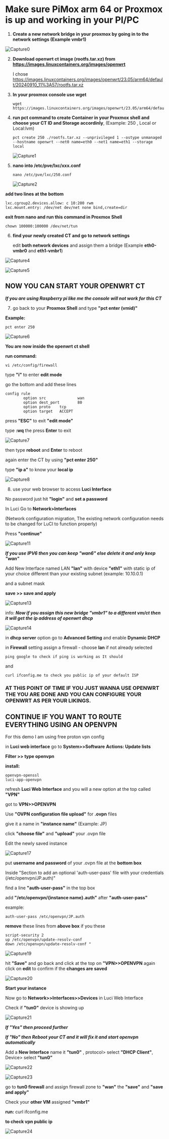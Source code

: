 # Make sure PiMox arm 64 or Proxmox is up and working in your PI/PC 

1. **Create a new network bridge in your proxmox by going in to the network settings (Example vmbr1)**

   
    
![Capture0](https://github.com/user-attachments/assets/6b56c493-9aa8-46d8-bfad-389bea69e61d)


   
2. **Download openwrt ct image (rootfs.tar.xz) from https://images.linuxcontainers.org/images/openwrt**

   I chose https://images.linuxcontainers.org/images/openwrt/23.05/arm64/default/20240910_11%3A57/rootfs.tar.xz


   
3. **In your proxmox console use wget**

       wget https://images.linuxcontainers.org/images/openwrt/23.05/arm64/default/20240910_11%3A57/rootfs.tar.xz

  
4. **run pct command to create Container in your Proxmox shell and choose your CT ID and Storage accordinly**, (Example: 250 , Local or Local:lvm)

       pct create 250 ./rootfs.tar.xz --unprivileged 1 --ostype unmanaged --hostname openwrt --net0 name=eth0 --net1 name=eth1 --storage local


    ![Capture1](https://github.com/user-attachments/assets/78655414-cdf2-4496-bee2-da255465c4c4)



6. **nano into /etc/pve/lxc/xxx.conf**

       nano /etc/pve/lxc/250.conf
   
   ![Capture2](https://github.com/user-attachments/assets/7b39fee6-4c9d-48b0-ac31-262494e8e369)


**add two lines at the bottom**

    lxc.cgroup2.devices.allow: c 10:200 rwm
    lxc.mount.entry: /dev/net dev/net none bind,create=dir


**exit from nano and run this command in Proxmox Shell**

    chown 100000:100000 /dev/net/tun


6. **find your newly created CT and go to network settings**

    edit **both network devices** and assign them a bridge (Example **eth0-vmbr0** and **eth1-vmbr1**)

   
  ![Capture4](https://github.com/user-attachments/assets/04d8ed4f-fe4e-4c7c-8561-a9c475ae514b)
  
  ![Capture5](https://github.com/user-attachments/assets/15f040bc-2e97-4874-8c78-58844b993bae)



   
## NOW YOU CAN START YOUR OPENWRT CT

***If you are using Raspberry pi like me the console will not work for this CT***

7. go back to your **Proxmox Shell** and type **"pct enter (vmid)"**

**Example:**

    pct enter 250

    
![Capture6](https://github.com/user-attachments/assets/fbd1506e-8ce6-418c-84c8-3df25023ba1a)




**You are now inside the openwrt ct shell**

**run command:**

    vi /etc/config/firewall

type **"i"** to enter **edit mode**

go the bottom and add these lines

    config rule                                             
            option src              wan                            
            option dest_port        80                             
            option proto    tcp                                                              
            option target   ACCEPT 
                                 
 
 press **"ESC"** to exit **"edit mode"**
 
 type **:wq** the press **Enter** to exit


  ![Capture7](https://github.com/user-attachments/assets/8d7b613d-f8a2-4f94-835e-1420292fb685)


     
 then type **reboot** and **Enter** to reboot

again enter the CT by using **"pct enter 250"**

type **"ip a"** to know your **local ip**


 ![Capture8](https://github.com/user-attachments/assets/89d0e7ac-b2e1-4c7f-bd3b-b03f4a2353f7)



8. use your web browser to access **Luci Interface**

No password just hit **"login"** and **set a password**

In Luci Go to **Network>Interfaces**
 
(Network configuration migration, The existing network configuration needs to be changed for LuCI to function properly)

Press **"continue"**


  ![Capture11](https://github.com/user-attachments/assets/3317433d-e5ee-4f6e-82f7-feb9f0a83c3c)



***If you use **IPV6** then you can keep **"wan6"** else delete it and only keep "wan"***


Add New Interface named LAN **"lan"** with device **"eth1"** with static ip of your choice different than your existing subnet (example: 10.10.0.1)

and a subnet mask

**save >> save and apply**


  ![Capture13](https://github.com/user-attachments/assets/24e4107d-aacb-4388-a188-a5b2cf60ff55)

     

info: ***_Now if you assign this new bridge **"vmbr1"**  to a different vm/ct then it will get the ip address of openwrt dhcp_***


![Capture14](https://github.com/user-attachments/assets/56add3b4-0db5-444d-9c02-19cee0cd4cf2)



in **dhcp server** option go to **Advanced Setting** and enable **Dynamic DHCP**

in **Firewall** setting assign a firewall - choose **lan** if not already selected


    ping google to check if ping is working as It should

and

    curl ifconfig.me to check you public ip of your default ISP

 ### AT THIS POINT OF TIME IF YOU JUST WANNA USE OPENWRT THE YOU ARE DONE AND YOU CAN CONFIGURE YOUR OPENWRT AS PER YOUR LIKINGS.

## CONTINUE IF YOU WANT TO ROUTE EVERYTHING USING AN OPENVPN

For this demo I am using free proton vpn config


in **Luci web interface** go to **System>>Software**
**Actions: Update lists**

**Filter >> type openvpn**

**install:**

    openvpn-openssl
    luci-app-openvpn

refresh **Luci Web Interface** and you will a new option at the top called **"VPN"**



got to **VPN>>OPENVPN**

Use **"OVPN configuration file upload"** for **.ovpn** files

give it a name in **"instance name"** (Example: JP)

click **"choose file"** and **"upload"** your .ovpn file

Edit the newly saved instance 


![Capture17](https://github.com/user-attachments/assets/ad87d19d-33ff-46f8-8908-351186da8dc5)



put **username and password** of your .ovpn file at the **bottom box**

Inside "Section to add an optional 'auth-user-pass' file with your credentials (/etc/openvpn/JP.auth)"


find a line **"auth-user-pass"** in the top box 

add **"/etc/openvpn/{instance name}.auth"** after **"auth-user-pass"**

example: 

    auth-user-pass /etc/openvpn/JP.auth


**remove** these lines from **above box** if you these 

    script-security 2
    up /etc/openvpn/update-resolv-conf
    down /etc/openvpn/update-resolv-conf "


![Capture19](https://github.com/user-attachments/assets/9ad00456-a662-49bd-b6ea-26ae98671a94)



 hit **"Save"** and go back and click at the top on **"VPN>>OPENVPN**
 again click on **edit** to confirm if the **changes are saved**


![Capture20](https://github.com/user-attachments/assets/4541996a-5a0c-43c6-8686-0655bdaa202e)



 **Start your instance**
 
 
 Now go to **Network>>Interfaces>>Devices** in Luci Web Interface

 Check if **"tun0"** device is showing up


![Capture21](https://github.com/user-attachments/assets/ecec8154-9e42-4f35-8b19-5b9050f09c01)

 

 ***If "Yes" then proceed further***      
 
***_If "No" then Reboot your CT and it will fix it and start openvpn automatically_***

 Add a **New Interface** name it **"tun0"** , protocol> select **"DHCP Client"**, Device> select **"tun0"**
 

![Capture22](https://github.com/user-attachments/assets/110eea4e-0a42-4b57-bf73-4aa61bfc6605)


![Capture23](https://github.com/user-attachments/assets/48c1eabb-64ff-4577-ad38-dd80d43f6c67)
 
 
 go to **tun0 firewall** and assign firewall zone to **"wan"** the **"save"** and **"save and apply"**

 Check your **other VM** assigned **"vmbr1"**

 **run:**
     curl ifconfig.me

**to check vpn public ip**


![Capture24](https://github.com/user-attachments/assets/99bf0aa3-78c7-4808-ba8c-cd3d4a70f158)

